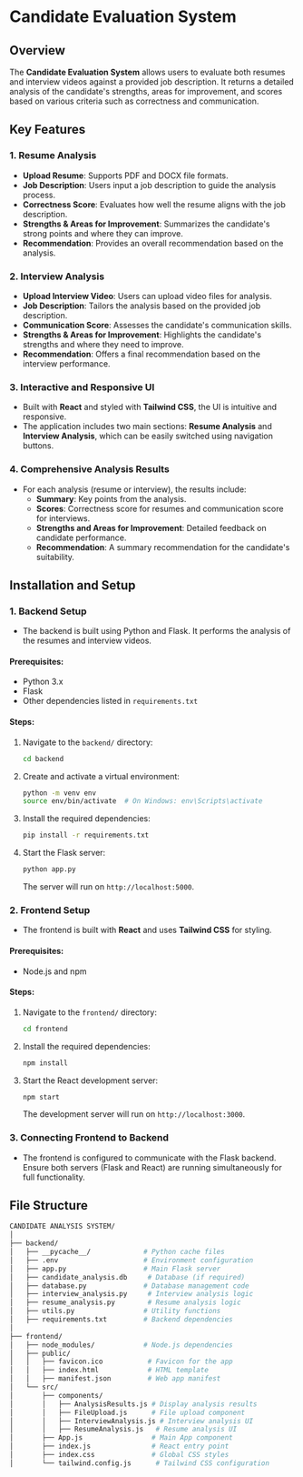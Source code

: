 # Candidate Evaluation System

## Overview
The **Candidate Evaluation System** allows users to evaluate both resumes and interview videos against a provided job description. It returns a detailed analysis of the candidate's strengths, areas for improvement, and scores based on various criteria such as correctness and communication.

## Key Features

### 1. **Resume Analysis**
- **Upload Resume**: Supports PDF and DOCX file formats.
- **Job Description**: Users input a job description to guide the analysis process.
- **Correctness Score**: Evaluates how well the resume aligns with the job description.
- **Strengths & Areas for Improvement**: Summarizes the candidate's strong points and where they can improve.
- **Recommendation**: Provides an overall recommendation based on the analysis.

### 2. **Interview Analysis**
- **Upload Interview Video**: Users can upload video files for analysis.
- **Job Description**: Tailors the analysis based on the provided job description.
- **Communication Score**: Assesses the candidate's communication skills.
- **Strengths & Areas for Improvement**: Highlights the candidate's strengths and where they need to improve.
- **Recommendation**: Offers a final recommendation based on the interview performance.

### 3. **Interactive and Responsive UI**
- Built with **React** and styled with **Tailwind CSS**, the UI is intuitive and responsive.
- The application includes two main sections: **Resume Analysis** and **Interview Analysis**, which can be easily switched using navigation buttons.

### 4. **Comprehensive Analysis Results**
- For each analysis (resume or interview), the results include:
  - **Summary**: Key points from the analysis.
  - **Scores**: Correctness score for resumes and communication score for interviews.
  - **Strengths and Areas for Improvement**: Detailed feedback on candidate performance.
  - **Recommendation**: A summary recommendation for the candidate's suitability.

## Installation and Setup

### 1. **Backend Setup**
- The backend is built using Python and Flask. It performs the analysis of the resumes and interview videos.
  
#### Prerequisites:
- Python 3.x
- Flask
- Other dependencies listed in `requirements.txt`

#### Steps:
1. Navigate to the `backend/` directory:
    ```bash
    cd backend
    ```
2. Create and activate a virtual environment:
    ```bash
    python -m venv env
    source env/bin/activate  # On Windows: env\Scripts\activate
    ```
3. Install the required dependencies:
    ```bash
    pip install -r requirements.txt
    ```
4. Start the Flask server:
    ```bash
    python app.py
    ```
    The server will run on `http://localhost:5000`.

### 2. **Frontend Setup**
- The frontend is built with **React** and uses **Tailwind CSS** for styling.

#### Prerequisites:
- Node.js and npm

#### Steps:
1. Navigate to the `frontend/` directory:
    ```bash
    cd frontend
    ```
2. Install the required dependencies:
    ```bash
    npm install
    ```
3. Start the React development server:
    ```bash
    npm start
    ```
    The development server will run on `http://localhost:3000`.

### 3. **Connecting Frontend to Backend**
- The frontend is configured to communicate with the Flask backend. Ensure both servers (Flask and React) are running simultaneously for full functionality.

## File Structure

```bash
CANDIDATE ANALYSIS SYSTEM/
│
├── backend/
│   ├── __pycache__/             # Python cache files
│   ├── .env                     # Environment configuration
│   ├── app.py                   # Main Flask server
│   ├── candidate_analysis.db     # Database (if required)
│   ├── database.py              # Database management code
│   ├── interview_analysis.py     # Interview analysis logic
│   ├── resume_analysis.py        # Resume analysis logic
│   ├── utils.py                 # Utility functions
│   ├── requirements.txt         # Backend dependencies
│
├── frontend/
│   ├── node_modules/            # Node.js dependencies
│   ├── public/
│   │   ├── favicon.ico           # Favicon for the app
│   │   ├── index.html            # HTML template
│   │   ├── manifest.json         # Web app manifest
│   └── src/
│       ├── components/
│       │   ├── AnalysisResults.js # Display analysis results
│       │   ├── FileUpload.js      # File upload component
│       │   ├── InterviewAnalysis.js # Interview analysis UI
│       │   ├── ResumeAnalysis.js   # Resume analysis UI
│       ├── App.js                 # Main App component
│       ├── index.js               # React entry point
│       ├── index.css              # Global CSS styles
│       └── tailwind.config.js      # Tailwind CSS configuration

